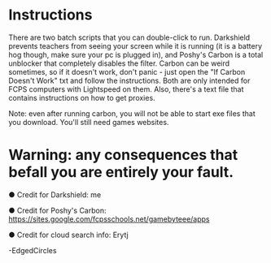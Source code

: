 # Instructions

There are two batch scripts that you can double-click to run. Darkshield prevents teachers from seeing your screen while it is running (it is a battery hog though, make sure your pc is plugged in), and Poshy's Carbon is a total unblocker that completely disables the filter. Carbon can be weird sometimes, so if it doesn't work, don't panic - just open the "If Carbon Doesn't Work" txt and follow the instructions. Both are only intended for FCPS computers with Lightspeed on them. Also, there's a text file that contains instructions on how to get proxies. 

Note: even after running carbon, you will not be able to start exe files that you download. You'll still need games websites.

# Warning: any consequences that befall you are entirely your fault.

● Credit for Darkshield: me
                                          
● Credit for Poshy's Carbon: https://sites.google.com/fcpsschools.net/gamebyteee/apps

● Credit for cloud search info: Erytj

-EdgedCircles
